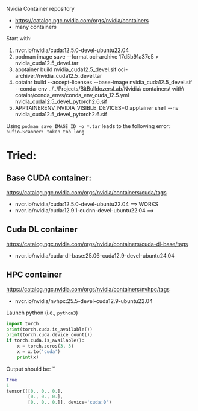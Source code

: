 

Nvidia Container repository
- https://catalog.ngc.nvidia.com/orgs/nvidia/containers
- many containers

Start with:
1. nvcr.io/nvidia/cuda:12.5.0-devel-ubuntu22.04 
2. podman image save --format oci-archive 17d5b91a37e5 > nvidia_cuda12.5_devel.tar
3. apptainer build nvidia_cuda12.5_devel.sif oci-archive://nvidia_cuda12.5_devel.tar
4. cotainr build --accept-licenses --base-image nvidia_cuda12.5_devel.sif --conda-env ../../Projects/BitBulldozersLab/Nvidia\ containers\ with\ cotainr/conda_envs/conda_env_cuda_12.5.yml nvidia_cuda12.5_devel_pytorch2.6.sif
4. APPTAINERENV_NVIDIA_VISIBLE_DEVICES=0 apptainer shell --nv nvidia_cuda12.5_devel_pytorch2.6.sif 

Using `podman save IMAGE_ID -o *.tar` leads to the following error: `bufio.Scanner: token too long`

# Tried:

## Base CUDA container:
https://catalog.ngc.nvidia.com/orgs/nvidia/containers/cuda/tags

- nvcr.io/nvidia/cuda:12.5.0-devel-ubuntu22.04  ==> WORKS
- nvcr.io/nvidia/cuda:12.9.1-cudnn-devel-ubuntu22.04 ==> 

## Cuda DL container
https://catalog.ngc.nvidia.com/orgs/nvidia/containers/cuda-dl-base/tags
- nvcr.io/nvidia/cuda-dl-base:25.06-cuda12.9-devel-ubuntu24.04

## HPC container
https://catalog.ngc.nvidia.com/orgs/nvidia/containers/nvhpc/tags
- nvcr.io/nvidia/nvhpc:25.5-devel-cuda12.9-ubuntu22.04

Launch python (i.e., `python3`)

```python
import torch
print(torch.cuda.is_available())
print(torch.cuda.device_count())
if torch.cuda.is_available():
    x = torch.zeros(3, 3)
    x = x.to('cuda')
    print(x)
```

Output should be:
``
```python
True
1
tensor([[0., 0., 0.],
        [0., 0., 0.],
        [0., 0., 0.]], device='cuda:0')
```
